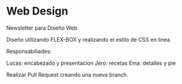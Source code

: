 # Web Design

Newsletter para Diseño Web

Diseño utilizando FLEX-BOX y realizando el estilo de CSS en linea

Responsabiliades:

Lucas: encabezado y presentacion
Jero: recetas
Ema: detalles y pie

Realizar Pull Request creando una nueva branch.
